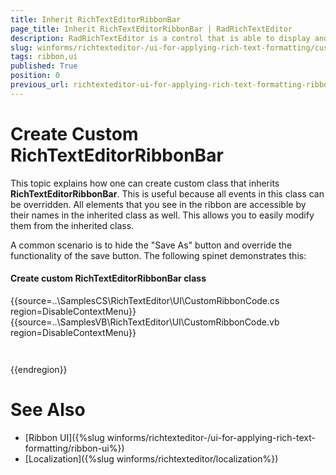```yaml
---
title: Inherit RichTextEditorRibbonBar
page_title: Inherit RichTextEditorRibbonBar | RadRichTextEditor
description: RadRichTextEditor is a control that is able to display and edit rich-text content including formatted text arranged in pages, paragraphs, spans (runs), tables, etc.
slug: winforms/richtexteditor-/ui-for-applying-rich-text-formatting/custom-ribbon
tags: ribbon,ui
published: True
position: 0
previous_url: richtexteditor-ui-for-applying-rich-text-formatting-ribbon-ui
---
```


# Create Custom RichTextEditorRibbonBar

This topic explains how one can create custom class that inherits __RichTextEditorRibbonBar__. This is useful because all events in this class can be overridden. All elements that you see in the ribbon are accessible by their names in the inherited class as well. This allows you to easily modify them from the inherited class. 

A common scenario is to hide the "Save As" button and override the functionality of the save button. The following spinet demonstrates this:

#### Create custom RichTextEditorRibbonBar class

{{source=..\SamplesCS\RichTextEditor\UI\CustomRibbonCode.cs region=DisableContextMenu}} 
{{source=..\SamplesVB\RichTextEditor\UI\CustomRibbonCode.vb region=DisableContextMenu}}
````C#
````
````VB.NET
````



{{endregion}} 



# See Also

 * [Ribbon UI]({%slug winforms/richtexteditor-/ui-for-applying-rich-text-formatting/ribbon-ui%})
 * [Localization]({%slug winforms/richtexteditor/localization%})
